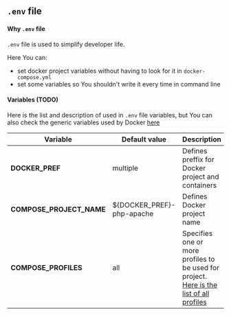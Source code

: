 `.env` file
-------

#### Why `.env` file

`.env` file is used to simplify developer life.

Here You can:

- set docker project variables without having to look for it in `docker-compose.yml`
- set some variables so You shouldn't write it every time in command line

#### Variables (TODO)

Here is the list and description of used in `.env` file variables, but You can also check the generic variables used by Docker [here](https://docs.docker.com/compose/reference/envvars/)

| Variable | Default value | Description |
| --- | --- | --- |
| **DOCKER_PREF** | multiple | Defines preffix for Docker project and containers |
| **COMPOSE_PROJECT_NAME** | ${DOCKER_PREF}-php-apache | Defines Docker project name |
| **COMPOSE_PROFILES** | all | Specifies one or more profiles to be used for project. [Here is the list of all profiles](profiles.markdown) |
